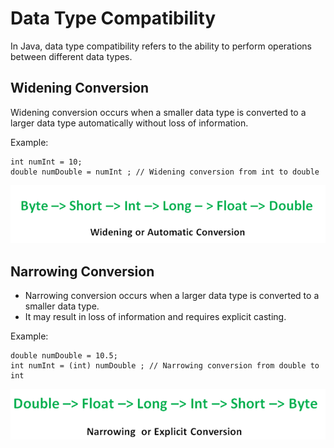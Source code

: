 # Data Type Compatibility

In Java, data type compatibility refers to the ability to perform operations between different data types.

## Widening Conversion

Widening conversion occurs when a smaller data type is converted to a larger data type automatically without loss of information. 

Example: 
```
int numInt = 10; 
double numDouble = numInt ; // Widening conversion from int to double
```
![alt text](image-1.png)


## Narrowing Conversion

- Narrowing conversion occurs when a larger data type is converted to a smaller data type. 
- It may result in loss of information and requires explicit casting. 

Example: 
```
double numDouble = 10.5; 
int numInt = (int) numDouble ; // Narrowing conversion from double to int
```
![alt text](image-2.png)
